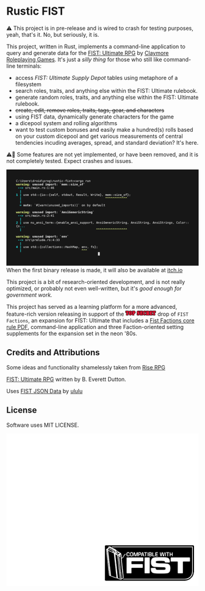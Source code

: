 # Rustic FIST

⚠️ This project is in pre-release and is wired to crash for testing purposes, yeah, that's it. No, but seriously, it is.

This project, written in Rust, implements a command-line application to query and generate data for the [FIST: Ultimate RPG](https://claymorerpgs.itch.io/) by [Claymore Roleplaying Games](http://claymorerpgs.com/). It's just a *silly thing* for those who still like command-line terminals:

* access *FIST: Ultimate Supply Depot* tables using metaphore of a filesystem
* search roles, traits, and anything else within the FIST: Ultimate rulebook.
* generate random roles, traits, and anything else within the FIST: Ultimate rulebook.
* ~~create, edit, remove roles, traits, tags, gear, and characters~~
* using FIST data, dynamically generate characters for the game
* a dicepool system and rolling algorithms
* want to test custom bonuses and easily make a hundred(s) rolls based on your custom dicepool and get various measurements of central tendencies incuding averages, spread, and standard deviation? It's here.

⚠️🚧 Some features are not yet implemented, or have been removed, and it is not completely tested. Expect crashes and issues. 

![Trailer](rustic-fist-orig.gif)
When the first binary release is made, it will also be available at [itch.io](https://nevdull.itch.io/)

This project is a bit of research-oriented development, and is not really optimized, or probably not even well-written, but it's *good enough for government work.* 

This project has served as a learning platform for a more advanced, feature-rich version releasing in support of the ![Top Secret](top_secret.png) drop of `FIST Factions`, an expansion for FIST: Ultimate that includes a [Fist Factions core rule PDF](https://nevdull.itch.io/), command-line application and three Faction-oriented setting supplements for the expansion set in the neon '80s. 



## Credits and Attributions
Some ideas and functionality shamelessly taken from [Rise RPG](https://github.com/Vadskye/Rise.git)

[FIST: Ultimate RPG](https://claymorerpgs.itch.io/) written by B. Everett Dutton.

Uses [FIST JSON Data](https://ululu.itch.io/fist-json-data) by [ululu](https://ululu.itch.io/)

## License
Software uses MIT LICENSE.

![Compatible with FIST](FIST_thumbnail_template.png)